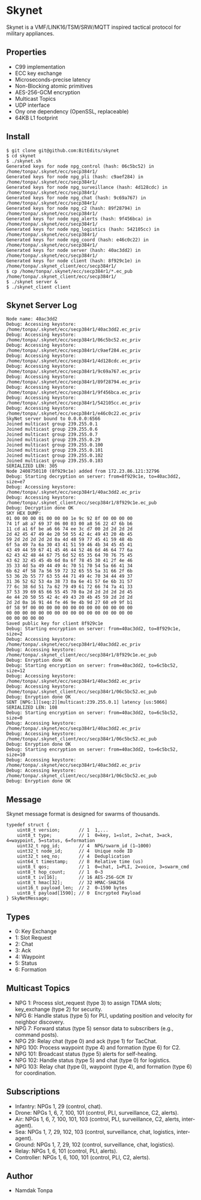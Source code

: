 Skynet
======

Skynet is a VMF/LINK16/TSM/SRW/MQTT inspired tactical protocol for military appliances.

Properties
----------

* C99 implementation
* ECC key exchange
* Microseconds-precise latency
* Non-Blocking atomic primitives
* AES-256-GCM encryption
* Multicast Topics
* UDP interface
* Ony one dependency (OpenSSL, replaceable)
* 64KB L1 footprint

Install
-------

```
$ git clone git@github.com:BitEdits/skynet
$ cd skynet
$ ./skynet.sh
Generated keys for node npg_control (hash: 06c5bc52) in /home/tonpa/.skynet/ecc/secp384r1/
Generated keys for node npg_pli (hash: c9aef284) in /home/tonpa/.skynet/ecc/secp384r1/
Generated keys for node npg_surveillance (hash: 4d128cdc) in /home/tonpa/.skynet/ecc/secp384r1/
Generated keys for node npg_chat (hash: 9c69a767) in /home/tonpa/.skynet/ecc/secp384r1/
Generated keys for node npg_c2 (hash: 89f28794) in /home/tonpa/.skynet/ecc/secp384r1/
Generated keys for node npg_alerts (hash: 9f456bca) in /home/tonpa/.skynet/ecc/secp384r1/
Generated keys for node npg_logistics (hash: 542105cc) in /home/tonpa/.skynet/ecc/secp384r1/
Generated keys for node npg_coord (hash: e46c0c22) in /home/tonpa/.skynet/ecc/secp384r1/
Generated keys for node server (hash: 40ac3dd2) in /home/tonpa/.skynet/ecc/secp384r1/
Generated keys for node client (hash: 8f929c1e) in /home/tonpa/.skynet_client/ecc/secp384r1/
$ cp /home/tonpa/.skynet/ecc/secp384r1/*.ec_pub /home/tonpa/.skynet_client/ecc/secp384r1/
$ ./skynet server &
$ ./skynet_client client
```

Skynet Server Log
-----------------

```
Node name: 40ac3dd2
Debug: Accessing keystore: /home/tonpa/.skynet/ecc/secp384r1/40ac3dd2.ec_priv
Debug: Accessing keystore: /home/tonpa/.skynet/ecc/secp384r1/06c5bc52.ec_priv
Debug: Accessing keystore: /home/tonpa/.skynet/ecc/secp384r1/c9aef284.ec_priv
Debug: Accessing keystore: /home/tonpa/.skynet/ecc/secp384r1/4d128cdc.ec_priv
Debug: Accessing keystore: /home/tonpa/.skynet/ecc/secp384r1/9c69a767.ec_priv
Debug: Accessing keystore: /home/tonpa/.skynet/ecc/secp384r1/89f28794.ec_priv
Debug: Accessing keystore: /home/tonpa/.skynet/ecc/secp384r1/9f456bca.ec_priv
Debug: Accessing keystore: /home/tonpa/.skynet/ecc/secp384r1/542105cc.ec_priv
Debug: Accessing keystore: /home/tonpa/.skynet/ecc/secp384r1/e46c0c22.ec_priv
SkyNet server bound to 0.0.0.0:6566
Joined multicast group 239.255.0.1
Joined multicast group 239.255.0.6
Joined multicast group 239.255.0.7
Joined multicast group 239.255.0.29
Joined multicast group 239.255.0.100
Joined multicast group 239.255.0.101
Joined multicast group 239.255.0.102
Joined multicast group 239.255.0.103
SERIALIZED LEN: 305
Node 2408750110 (8f929c1e) added from 172.23.86.121:32796
Debug: Starting decryption on server: from=8f929c1e, to=40ac3dd2, size=e7
Debug: Accessing keystore: /home/tonpa/.skynet/ecc/secp384r1/40ac3dd2.ec_priv
Debug: Accessing keystore: /home/tonpa/.skynet_client/ecc/secp384r1/8f929c1e.ec_pub
Debug: Decryption done OK
SKY HEX DUMP:
01 00 00 00 01 00 00 00 1e 9c 92 8f 00 00 00 00
74 1f a8 a7 69 37 06 00 03 00 a8 56 22 47 6b b6
11 cd a1 6f be a6 66 74 ee 3c d7 00 2d 2d 2d 2d
2d 42 45 47 49 4e 20 50 55 42 4c 49 43 20 4b 45
59 2d 2d 2d 2d 2d 0a 4d 48 59 77 45 41 59 48 4b
6f 5a 49 7a 6a 30 43 41 51 59 46 4b 34 45 45 41
43 49 44 59 67 41 45 46 44 52 46 6d 46 64 77 6a
62 43 42 48 44 67 75 6d 52 65 35 64 70 76 75 45
43 62 32 45 45 4b 6d 0a 6f 78 45 30 41 2f 4e 46
35 33 4d 5a 49 44 49 4c 70 51 70 54 5a 66 41 34
6b 62 4f 58 7a 56 59 72 32 65 55 5a 31 66 2f 6b
53 36 2b 55 77 63 55 44 71 49 4c 70 34 44 49 37
31 36 52 62 53 4a 38 73 0a 6e 41 57 6e 6b 31 57
77 6c 38 6d 51 7a 62 79 49 61 72 66 74 7a 41 33
37 53 39 69 65 66 55 45 70 0a 2d 2d 2d 2d 2d 45
4e 44 20 50 55 42 4c 49 43 20 4b 45 59 2d 2d 2d
2d 2d 0a 16 91 44 fe 46 9e 4b 9d 27 60 e9 9f b1
0f 58 9f 00 00 00 00 00 00 00 00 00 00 00 00 00
00 00 00 00 00 00 00 00 00 00 00 00 00 00 00 00
00 00 00 00 00
Saved public key for client 8f929c1e
Debug: Starting encryption on server: from=40ac3dd2, to=8f929c1e, size=2
Debug: Accessing keystore: /home/tonpa/.skynet/ecc/secp384r1/40ac3dd2.ec_priv
Debug: Accessing keystore: /home/tonpa/.skynet_client/ecc/secp384r1/8f929c1e.ec_pub
Debug: Enryption done OK
Debug: Starting encryption on server: from=40ac3dd2, to=6c5bc52, size=12
Debug: Accessing keystore: /home/tonpa/.skynet/ecc/secp384r1/40ac3dd2.ec_priv
Debug: Accessing keystore: /home/tonpa/.skynet_client/ecc/secp384r1/06c5bc52.ec_pub
Debug: Enryption done OK
SENT [NPG:1][seq:2][multicast:239.255.0.1] latency [us:5066]
SERIALIZED LEN: 108
Debug: Starting encryption on server: from=40ac3dd2, to=6c5bc52, size=0
Debug: Accessing keystore: /home/tonpa/.skynet/ecc/secp384r1/40ac3dd2.ec_priv
Debug: Accessing keystore: /home/tonpa/.skynet_client/ecc/secp384r1/06c5bc52.ec_pub
Debug: Enryption done OK
Debug: Starting encryption on server: from=40ac3dd2, to=6c5bc52, size=10
Debug: Accessing keystore: /home/tonpa/.skynet/ecc/secp384r1/40ac3dd2.ec_priv
Debug: Accessing keystore: /home/tonpa/.skynet_client/ecc/secp384r1/06c5bc52.ec_pub
Debug: Enryption done OK
```

Message
-------

Skynet message format is designed for swarms of thousands.

```
typedef struct {
    uint8_t version;       // 1  1,...
    uint8_t type;          // 1  0=key, 1=slot, 2=chat, 3=ack, 4=waypoint, 5=status, 6=formation
    uint32_t npg_id;       // 4  NPG/swarm_id (1–1000)
    uint32_t node_id;      // 4  Unique node ID
    uint32_t seq_no;       // 4  Deduplication
    uint64_t timestamp;    // 8  Relative time (us)
    uint8_t qos;           // 1  0=chat, 1=PLI, 2=voice, 3=swarm_cmd
    uint8_t hop_count;     // 1  0–3
    uint8_t iv[16];        // 16 AES-256-GCM IV
    uint8_t hmac[32];      // 32 HMAC-SHA256
    uint16_t payload_len;  // 2  0–1590 bytes
    uint8_t payload[1590]; // 0  Encrypted Payload
} SkyNetMessage;
```

Types
-----

* 0: Key Exchange
* 1: Slot Request
* 2: Chat
* 3: Ack
* 4: Waypoint
* 5: Status
* 6: Formation

Multicast Topics
----------------

* NPG 1: Process slot_request (type 3) to assign TDMA slots; key_exchange (type 2) for security.
* NPG 6: Handle status (type 5) for PLI, updating position and velocity for neighbor discovery.
* NPG 7: Forward status (type 5) sensor data to subscribers (e.g., command posts).
* NPG 29: Relay chat (type 0) and ack (type 1) for TacChat.
* NPG 100: Process waypoint (type 4) and formation (type 6) for C2.
* NPG 101: Broadcast status (type 5) alerts for self-healing.
* NPG 102: Handle status (type 5) and chat (type 0) for logistics.
* NPG 103: Relay chat (type 0), waypoint (type 4), and formation (type 6) for coordination.

Subscriptions
-------------

* Infantry: NPGs 1, 29 (control, chat).
* Drone: NPGs 1, 6, 7, 100, 101 (control, PLI, surveillance, C2, alerts).
* Air: NPGs 1, 6, 7, 100, 101, 103 (control, PLI, surveillance, C2, alerts, inter-agent).
* Sea: NPGs 1, 7, 29, 102, 103 (control, surveillance, chat, logistics, inter-agent).
* Ground: NPGs 1, 7, 29, 102 (control, surveillance, chat, logistics).
* Relay: NPGs 1, 6, 101 (control, PLI, alerts).
* Controller: NPGs 1, 6, 100, 101 (control, PLI, C2, alerts).

Author
------

* Namdak Tonpa
